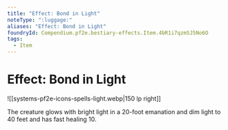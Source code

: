 ```yaml
---
title: "Effect: Bond in Light"
noteType: ":luggage:"
aliases: "Effect: Bond in Light"
foundryId: Compendium.pf2e.bestiary-effects.Item.4bR1i7qzmSJ5No6O
tags:
  - Item
---
```


# Effect: Bond in Light
![[systems-pf2e-icons-spells-light.webp|150 lp right]]

The creature glows with bright light in a 20-foot emanation and dim light to 40 feet and has fast healing 10.
